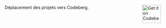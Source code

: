 Déplacement des projets vers Codeberg.
<a href="https://codeberg.org/CyprienAn/PluginCompiler">
    <img alt="Get it on Codeberg" src="https://get-it-on.codeberg.org/get-it-on-blue-on-white.png" height="60" align="right">
</a>
